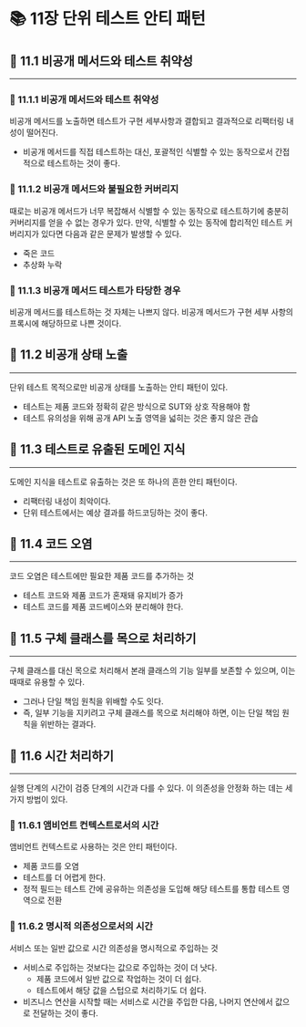 # 📚 11장 단위 테스트 안티 패턴

## 📖 11.1 비공개 메서드와 테스트 취약성

___

### 🔖 11.1.1 비공개 메서드와 테스트 취약성

비공개 메서드를 노출하면 테스트가 구현 세부사항과 결합되고 결과적으로 리팩터링 내성이 떨어진다.

- 비공개 메서드를 직접 테스트하는 대신, 포괄적인 식별할 수 있는 동작으로서 간접적으로 테스트하는 것이 좋다.

### 🔖 11.1.2 비공개 메서드와 불필요한 커버리지

때로는 비공개 메서드가 너무 복잡해서 식별할 수 있는 동작으로 테스트하기에 충분히 커버리지를 얻을 수 없는 경우가 있다. 만약, 식별할 수 있는 동작에 합리적인 테스트 커버리지가 있다면 다음과 같은 문제가 발생할 수 있다.

- 죽은 코드
- 추상화 누락

### 🔖 11.1.3 비공개 메서드 테스트가 타당한 경우

비공개 메서드를 테스트하는 것 자체는 나쁘지 않다. 비공개 메서드가 구현 세부 사항의 프록시에 해당하므로 나쁜 것이다.

## 📖 11.2 비공개 상태 노출

___

단위 테스트 목적으로만 비공개 상태를 노출하는 안티 패턴이 있다.

- 테스트는 제품 코드와 정확히 같은 방식으로 SUT와 상호 작용해야 함
- 테스트 유의성을 위해 공개 API 노출 영역을 넓히는 것은 좋지 않은 관습

## 📖 11.3 테스트로 유출된 도메인 지식

___

도메인 지식을 테스트로 유출하는 것은 또 하나의 흔한 안티 패턴이다.

- 리팩터링 내성이 최악이다.
- 단위 테스트에서는 예상 결과를 하드코딩하는 것이 좋다.

## 📖 11.4 코드 오염

___

코드 오염은 테스트에만 필요한 제품 코드를 추가하는 것

- 테스트 코드와 제품 코드가 혼재돼 유지비가 증가
- 테스트 코드를 제품 코드베이스와 분리해야 한다.

## 📖 11.5 구체 클래스를 목으로 처리하기

___

구체 클래스를 대신 목으로 처리해서 본래 클래스의 기능 일부를 보존할 수 있으며, 이는 때때로 유용할 수 있다.

- 그러나 단일 책임 원칙을 위배할 수도 잇다.
- 즉, 일부 기능을 지키려고 구체 클래스를 목으로 처리해야 하면, 이는 단일 책임 원칙을 위반하는 결과다.

## 📖 11.6 시간 처리하기

___

실행 단계의 시간이 검증 단계의 시간과 다를 수 있다. 이 의존성을 안정화 하는 데는 세 가지 방법이 있다.

### 🔖 11.6.1 앰비언트 컨텍스트로서의 시간

앰비언트 컨텍스트로 사용하는 것은 안티 패턴이다.

- 제품 코드를 오염
- 테스트를 더 어렵게 한다.
- 정적 필드는 테스트 간에 공유하는 의존성을 도입해 해당 테스트를 통합 테스트 영역으로 전환

### 🔖 11.6.2 명시적 의존성으로서의 시간

서비스 또는 일반 값으로 시간 의존성을 명시적으로 주입하는 것

- 서비스로 주입하는 것보다는 값으로 주입하는 것이 더 낫다.
  - 제품 코드에서 일반 값으로 작업하는 것이 더 쉽다.
  - 테스트에서 해당 값을 스텁으로 처리하기도 더 쉽다.
- 비즈니스 연산을 시작할 때는 서비스로 시간을 주입한 다음, 나머지 연산에서 값으로 전달하는 것이 좋다.

